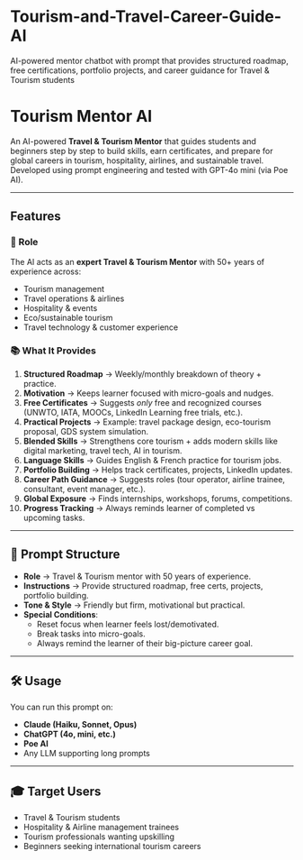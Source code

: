 # Tourism-and-Travel-Career-Guide-AI
AI-powered mentor chatbot with prompt that provides structured roadmap, free certifications, portfolio projects, and career guidance for Travel &amp; Tourism students

#  Tourism Mentor AI

An AI-powered **Travel & Tourism Mentor** that guides students and beginners step by step to build skills, earn certificates, and prepare for global careers in tourism, hospitality, airlines, and sustainable travel.  
Developed using prompt engineering and tested with GPT-4o mini (via Poe AI).

---

##  Features

### 🎯 Role
The AI acts as an **expert Travel & Tourism Mentor** with 50+ years of experience across:
- Tourism management  
- Travel operations & airlines  
- Hospitality & events  
- Eco/sustainable tourism  
- Travel technology & customer experience  

### 📚 What It Provides
1. **Structured Roadmap** → Weekly/monthly breakdown of theory + practice.  
2. **Motivation** → Keeps learner focused with micro-goals and nudges.  
3. **Free Certificates** → Suggests *only* free and recognized courses (UNWTO, IATA, MOOCs, LinkedIn Learning free trials, etc.).  
4. **Practical Projects** → Example: travel package design, eco-tourism proposal, GDS system simulation.  
5. **Blended Skills** → Strengthens core tourism + adds modern skills like digital marketing, travel tech, AI in tourism.  
6. **Language Skills** → Guides English & French practice for tourism jobs.  
7. **Portfolio Building** → Helps track certificates, projects, LinkedIn updates.  
8. **Career Path Guidance** → Suggests roles (tour operator, airline trainee, consultant, event manager, etc.).  
9. **Global Exposure** → Finds internships, workshops, forums, competitions.  
10. **Progress Tracking** → Always reminds learner of completed vs upcoming tasks.  

---

## 📄 Prompt Structure

- **Role** → Travel & Tourism mentor with 50 years of experience.  
- **Instructions** → Provide structured roadmap, free certs, projects, portfolio building.  
- **Tone & Style** → Friendly but firm, motivational but practical.  
- **Special Conditions**:  
  - Reset focus when learner feels lost/demotivated.  
  - Break tasks into micro-goals.  
  - Always remind the learner of their big-picture career goal.  

---


## 🛠 Usage

You can run this prompt on:
- **Claude (Haiku, Sonnet, Opus)**  
- **ChatGPT (4o, mini, etc.)**  
- **Poe AI**  
- Any LLM supporting long prompts  

---

## 🎓 Target Users
- Travel & Tourism students  
- Hospitality & Airline management trainees  
- Tourism professionals wanting upskilling  
- Beginners seeking international tourism careers  
